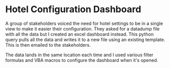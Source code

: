 # Hotel Configuration Dashboard
A group of stakeholders voiced the need for hotel settings to be in a single view to make it easier their configuration. They asked for a datadump file with all the data but I created an excel dashboard instead. This python query pulls all the data and writes it to a new file using an existing template. This is then emailed to the stakeholders.

The data lands in the same location each time and I used various filter formulas and VBA macros to configure the dashboard when it's opened. 

